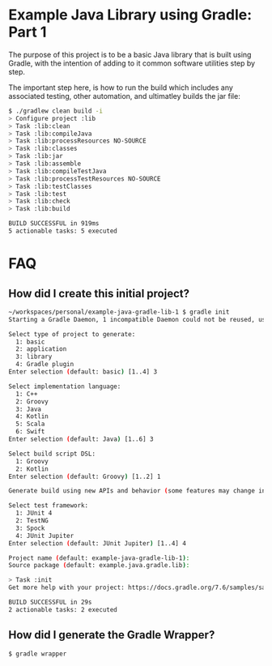 

# Example Java Library using Gradle: Part 1

The purpose of this project is to be a basic Java library that is built using Gradle, with the intention of adding to it common software utilities step by step.

The important step here, is how to run the build which includes any associated testing, other automation, and ultimatley builds the jar file:

```bash
$ ./gradlew clean build -i
> Configure project :lib
> Task :lib:clean
> Task :lib:compileJava
> Task :lib:processResources NO-SOURCE
> Task :lib:classes
> Task :lib:jar
> Task :lib:assemble
> Task :lib:compileTestJava
> Task :lib:processTestResources NO-SOURCE
> Task :lib:testClasses
> Task :lib:test
> Task :lib:check
> Task :lib:build

BUILD SUCCESSFUL in 919ms
5 actionable tasks: 5 executed
```



# FAQ

## How did I create this initial project?

```bash
~/workspaces/personal/example-java-gradle-lib-1 $ gradle init
Starting a Gradle Daemon, 1 incompatible Daemon could not be reused, use --status for details

Select type of project to generate:
  1: basic
  2: application
  3: library
  4: Gradle plugin
Enter selection (default: basic) [1..4] 3

Select implementation language:
  1: C++
  2: Groovy
  3: Java
  4: Kotlin
  5: Scala
  6: Swift
Enter selection (default: Java) [1..6] 3

Select build script DSL:
  1: Groovy
  2: Kotlin
Enter selection (default: Groovy) [1..2] 1

Generate build using new APIs and behavior (some features may change in the next minor release)? (default: no) [yes, no] 

Select test framework:
  1: JUnit 4
  2: TestNG
  3: Spock
  4: JUnit Jupiter
Enter selection (default: JUnit Jupiter) [1..4] 4

Project name (default: example-java-gradle-lib-1): 
Source package (default: example.java.gradle.lib): 

> Task :init
Get more help with your project: https://docs.gradle.org/7.6/samples/sample_building_java_libraries.html

BUILD SUCCESSFUL in 29s
2 actionable tasks: 2 executed
```

## How did I generate the Gradle Wrapper?

```bash
$ gradle wrapper
```

